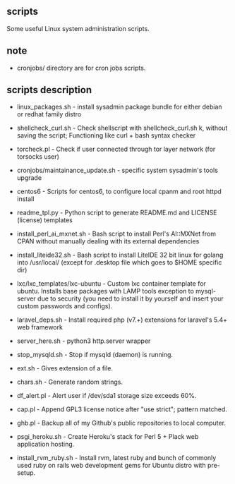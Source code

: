 scripts
---
Some useful Linux system administration scripts.

note
---
* cronjobs/ directory are for cron jobs scripts.

scripts description
---
* linux_packages.sh - install sysadmin package bundle for either debian or redhat family distro

* shellcheck_curl.sh - Check shellscript with shellcheck_curl.sh
k, without saving the script; Functioning like curl + bash syntax checker

* torcheck.pl -  Check if user connected through tor layer network (for torsocks user)

* cronjobs/maintainance_update.sh - specific system sysadmin's tools upgrade

* centos6 - Scripts for centos6, to configure local cpanm and root httpd install

* readme_tpl.py - Python script to generate README.md and LICENSE (license) templates

* install_perl_ai_mxnet.sh - Bash script to install Perl's AI::MXNet from CPAN without manually dealing with its external dependencies

* install_liteide32.sh - Bash script to install LiteIDE 32 bit linux for golang into /usr/local/ (except for .desktop file which goes to $HOME specific dir)

* lxc/lxc_templates/lxc-ubuntu - Custom lxc container template for ubuntu. Installs base packages with LAMP tools exception to mysql-server due to security (you need to install it by yourself and insert your custom passwords and configs).

* laravel_deps.sh - Install required php (v7.+) extensions for laravel's 5.4+ web framework

* server_here.sh - python3 http.server wrapper

* stop_mysqld.sh - Stop if mysqld (daemon) is running.

* ext.sh - Gives extension of a file.

* chars.sh - Generate random strings.

* df_alert.pl - Alert user if /dev/sda1 storage size exceeds 60%.

* cap.pl - Append GPL3 license notice after "use strict"; pattern matched.

* ghb.pl - Backup all of my Github's public repositories to local computer.

* psgi_heroku.sh - Create Heroku's stack for Perl 5 + Plack web application hosting.

* install_rvm_ruby.sh - Install rvm, latest ruby and bunch of commonly used ruby on rails web development gems for Ubuntu distro with pre-setup.
